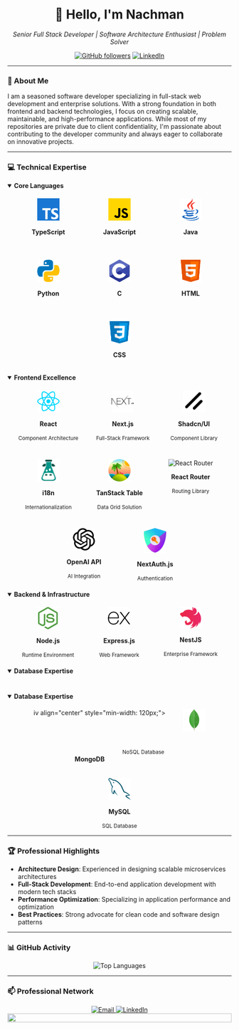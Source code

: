 <div align="center">
  <h1>👋 Hello, I'm Nachman</h1>
  <p><em>Senior Full Stack Developer | Software Architecture Enthusiast | Problem Solver</em></p>
  
  [![GitHub followers](https://img.shields.io/github/followers/Nachman-Libermensh?style=social)](https://github.com/Nachman-Libermensh)
  [![LinkedIn](https://img.shields.io/badge/LinkedIn-Connect-blue)](https://www.linkedin.com)
</div>

---

### 🚀 About Me

I am a seasoned software developer specializing in full-stack web development and enterprise solutions. With a strong foundation in both frontend and backend technologies, I focus on creating scalable, maintainable, and high-performance applications. While most of my repositories are private due to client confidentiality, I'm passionate about contributing to the developer community and always eager to collaborate on innovative projects.

---

### 💻 Technical Expertise

<details open>
<summary><b>Core Languages</b></summary>
<div style="display: flex; justify-content: center; flex-wrap: wrap; gap: 40px; padding: 20px;">
  <div align="center" style="min-width: 120px;">
    <img src="https://github.com/Nachman-Libermensh/Nachman-Libermensh/blob/main/public/typescript.svg" width="50" alt="TypeScript"/>
    <p><strong>TypeScript</strong></p>
  </div>
  <div align="center" style="min-width: 120px;">
    <img src="https://github.com/Nachman-Libermensh/Nachman-Libermensh/blob/main/public/javascript.svg" width="50" alt="JavaScript"/>
    <p><strong>JavaScript</strong></p>
  </div>
  <div align="center" style="min-width: 120px;">
    <img src="https://github.com/Nachman-Libermensh/Nachman-Libermensh/blob/main/public/java.svg" width="50" alt="Java"/>
    <p><strong>Java</strong></p>
  </div>
  <div align="center" style="min-width: 120px;">
    <img src="https://github.com/Nachman-Libermensh/Nachman-Libermensh/blob/main/public/python.svg" width="50" alt="Python"/>
    <p><strong>Python</strong></p>
  </div>
  <div align="center" style="min-width: 120px;">
    <img src="https://github.com/Nachman-Libermensh/Nachman-Libermensh/blob/main/public/c.svg" width="50" alt="C"/>
    <p><strong>C</strong></p>
  </div>
  <div align="center" style="min-width: 120px;">
    <img src="https://github.com/Nachman-Libermensh/Nachman-Libermensh/blob/main/public/html.svg" width="50" alt="HTML"/>
    <p><strong>HTML</strong></p>
  </div>
  <div align="center" style="min-width: 120px;">
    <img src="https://github.com/Nachman-Libermensh/Nachman-Libermensh/blob/main/public/css.svg" width="50" alt="CSS"/>
    <p><strong>CSS</strong></p>
  </div>
</div>
</details>

<details open>
<summary><b>Frontend Excellence</b></summary>
<div style="display: flex; justify-content: center; flex-wrap: wrap; gap: 40px; padding: 20px;">
  <div align="center" style="min-width: 120px;">
    <img src="https://github.com/Nachman-Libermensh/Nachman-Libermensh/blob/main/public/reactjs.svg" width="50" alt="React"/>
    <p><strong>React</strong></p>
    <small>Component Architecture</small>
  </div>
  <div align="center" style="min-width: 120px;">
    <img src="https://github.com/Nachman-Libermensh/Nachman-Libermensh/blob/main/public/nextjs.svg" width="50" alt="Next.js"/>
    <p><strong>Next.js</strong></p>
    <small>Full-Stack Framework</small>
  </div>
  <div align="center" style="min-width: 120px;">
    <img src="https://github.com/Nachman-Libermensh/Nachman-Libermensh/blob/main/public/shadcn-ui-logo.svg" width="50" alt="shadcn/ui"/>
    <p><strong>Shadcn/UI</strong></p>
    <small>Component Library</small>
  </div>
  <div align="center" style="min-width: 120px;">
    <img src="https://github.com/Nachman-Libermensh/Nachman-Libermensh/blob/main/public/i18n.png" width="50" alt="i18n"/>
    <p><strong>i18n</strong></p>
    <small>Internationalization</small>
  </div>
  <div align="center" style="min-width: 120px;">
    <img src="https://github.com/Nachman-Libermensh/Nachman-Libermensh/blob/main/public/tanstack-table.png" width="50" alt="TanStack Table"/>
    <p><strong>TanStack Table</strong></p>
    <small>Data Grid Solution</small>
  </div>
  <div align="center" style="min-width: 120px;">
    <img src="https://reactrouter.com/_brand/React%20Router%20Brand%20Assets/React%20Router%20Logo/Light.svg" width="50" alt="React Router"/>
    <p><strong>React Router</strong></p>
    <small>Routing Library</small>
  </div>
  <div align="center" style="min-width: 120px;">
    <img src="https://github.com/Nachman-Libermensh/Nachman-Libermensh/blob/main/public/openAi.svg" width="50" alt="OpenAI API"/>
    <p><strong>OpenAI API</strong></p>
    <small>AI Integration</small>
  </div>
  <div align="center" style="min-width: 120px;">
    <img src="https://github.com/Nachman-Libermensh/Nachman-Libermensh/blob/main/public/next-auth.png" width="50" alt="NextAuth.js"/>
    <p><strong>NextAuth.js</strong></p>
    <small>Authentication</small>
  </div>
</div>
</details>

<details open>
<summary><b>Backend & Infrastructure</b></summary>
<div style="display: flex; justify-content: center; flex-wrap: wrap; gap: 40px; padding: 20px;">
  <div align="center" style="min-width: 120px;">
    <img src="https://github.com/Nachman-Libermensh/Nachman-Libermensh/blob/main/public/nodejs.svg" width="50" alt="Node.js"/>
    <p><strong>Node.js</strong></p>
    <small>Runtime Environment</small>
  </div>
  <div align="center" style="min-width: 120px;">
    <img src="https://github.com/Nachman-Libermensh/Nachman-Libermensh/blob/main/public/express.svg" width="50" alt="Express.js"/>
    <p><strong>Express.js</strong></p>
    <small>Web Framework</small>
  </div>
  <div align="center" style="min-width: 120px;">
    <img src="https://github.com/Nachman-Libermensh/Nachman-Libermensh/blob/main/public/nestjs.svg" width="50" alt="NestJS"/>
    <p><strong>NestJS</strong></p>
    <small>Enterprise Framework</small>
  </div>
</div>
</details>

<details open>
<summary><b>Database Expertise</b></summary>
<div style="display: flex; justify-content: center; flex-wrap: wrap; gap: 40px; padding: 20px;">
<d</div>
</details>

<details open>
<summary><b>Database Expertise</b></summary>
<div style="display: flex; justify-content: center; flex-wrap: wrap; gap: 40px; padding: 20px;">
iv align="center" style="min-width: 120px;">
    <img src="https://github.com/Nachman-Libermensh/Nachman-Libermensh/blob/main/public/mongodb.svg" width="50" alt="MongoDB"/>
    <p><strong>MongoDB</strong></p>
    <small>NoSQL Database</small>
  </div>
  <div align="center" style="min-width: 120px;">
    <img src="https://github.com/Nachman-Libermensh/Nachman-Libermensh/blob/main/public/mysql.svg" width="50" alt="MySQL"/>
    <p><strong>MySQL</strong></p>
    <small>SQL Database</small>
  </div>
</div>
</details>

---

### 🏆 Professional Highlights

- **Architecture Design**: Experienced in designing scalable microservices architectures
- **Full-Stack Development**: End-to-end application development with modern tech stacks
- **Performance Optimization**: Specializing in application performance and optimization
- **Best Practices**: Strong advocate for clean code and software design patterns

---

### 📊 GitHub Activity

<div align="center">
  <img src="https://github-readme-stats.vercel.app/api/top-langs/?username=Nachman-Libermensh&layout=compact&theme=tokyonight&hide_border=true" alt="Top Languages" />
</div>

---

### 📫 Professional Network

<div align="center">
  <a href="mailto:bn8475266@gmail.com">
    <img src="https://img.shields.io/badge/Email-Contact%20for%20Collaboration-red?style=for-the-badge&logo=gmail" alt="Email"/>
  </a>
  <a href="https://www.linkedin.com">
    <img src="https://img.shields.io/badge/LinkedIn-Professional%20Network-blue?style=for-the-badge&logo=linkedin" alt="LinkedIn"/>
  </a>
</div>

<div align="center">
  <img width="100%" height="20px" src="https://camo.githubusercontent.com/4a5f2a185ba8add838b82fdf3904bc8e5c0723b56f44c60099256a3e8d038977/68747470733a2f2f692e696d6775722e636f6d2f644261534b57462e676966">
</div>
